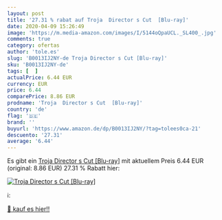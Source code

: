 ```yaml
---
layout: post
title: '27.31 % rabat auf Troja  Director s Cut  [Blu-ray]'
date: 2020-04-09 15:26:49
image: 'https://m.media-amazon.com/images/I/5144oQpaUCL._SL400_.jpg'
comments: true
category: ofertas
author: 'tole.es'
slug: 'B0013IJ2NY-de Troja Director s Cut [Blu-ray]'
sku: 'B0013IJ2NY-de'
tags: [  ]
actualPrice: 6.44 EUR
currency: EUR
price: 6.44
comparePrice: 8.86 EUR
prodname: 'Troja  Director s Cut  [Blu-ray]'
country: 'de'
flag: '🇩🇪'
brand: ''
buyurl: 'https://www.amazon.de/dp/B0013IJ2NY/?tag=tolees0ca-21'
descuento: '27.31'
average: '6.44'
---
```


Es gibt ein [Troja  Director s Cut  [Blu-ray]](https://www.amazon.de/dp/B0013IJ2NY/?tag=tolees0ca-21) mit aktuellem Preis 6.44 EUR (original: 8.86 EUR) 27.31 % Rabatt hier:

[![Troja  Director s Cut  [Blu-ray]](https://m.media-amazon.com/images/I/5144oQpaUCL._SL400_.jpg)](https://www.amazon.de/dp/B0013IJ2NY/?tag=tolees0ca-21)

ℹ️:


[🛒 kauf es hier!!](https://www.amazon.de/dp/B0013IJ2NY/?tag=tolees0ca-21)
